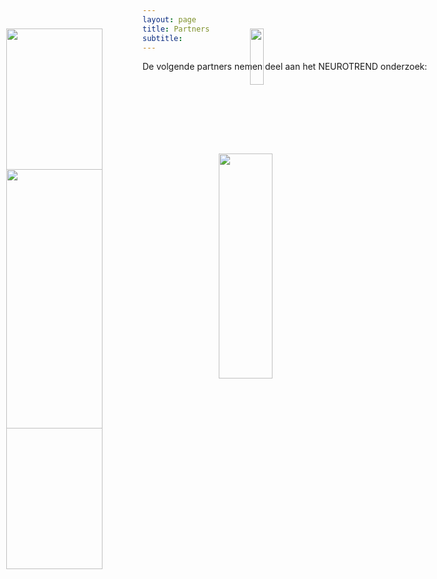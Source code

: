 ```yaml
---
layout: page
title: Partners
subtitle:
---
```


<div> 
<p>
De volgende partners nemen deel aan het NEUROTREND onderzoek:
<br>
<br>
<br>
<br>
<br>
<br>
<br>
<br>
<br>
<br>
<br>
<br>
</p>
</div>


<img src="{{ 'img/tuelogo.png' | relative_url }}"  style="position:absolute; left:10px; top:100px; width:40%" />
<img src="{{ 'img/philipslogo.png' | relative_url }}"  style="position:absolute; left:400px; top:100px; width:15%" />
<img src="{{ 'img/kempenhaeghelogo.png' | relative_url }}"   style="position:absolute; left:10px; top:325px; width:40%" />
<img src="{{ 'img/eindhovenenginelogo.png' | relative_url }}"  style="position:absolute; left:350px; top:300px; width:30%" />
